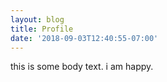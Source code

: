 ```yaml
---
layout: blog
title: Profile
date: '2018-09-03T12:40:55-07:00'
---
```

this is some body text. i am happy.
